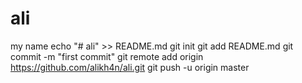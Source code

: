 # ali
my name
echo "# ali" >> README.md
git init
git add README.md
git commit -m "first commit"
git remote add origin https://github.com/alikh4n/ali.git
git push -u origin master
